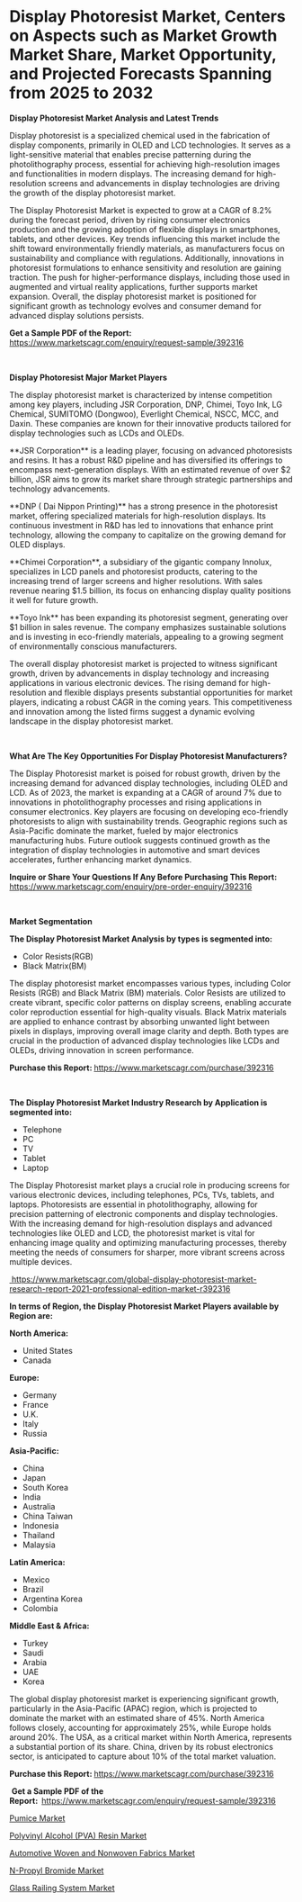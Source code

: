 <p><h1>Display Photoresist Market, Centers on Aspects such as Market Growth Market Share, Market Opportunity, and Projected Forecasts Spanning from 2025 to 2032</h1></p><p><strong>Display Photoresist Market Analysis and Latest Trends</strong></p>
<p><p>Display photoresist is a specialized chemical used in the fabrication of display components, primarily in OLED and LCD technologies. It serves as a light-sensitive material that enables precise patterning during the photolithography process, essential for achieving high-resolution images and functionalities in modern displays. The increasing demand for high-resolution screens and advancements in display technologies are driving the growth of the display photoresist market.</p><p>The Display Photoresist Market is expected to grow at a CAGR of 8.2% during the forecast period, driven by rising consumer electronics production and the growing adoption of flexible displays in smartphones, tablets, and other devices. Key trends influencing this market include the shift toward environmentally friendly materials, as manufacturers focus on sustainability and compliance with regulations. Additionally, innovations in photoresist formulations to enhance sensitivity and resolution are gaining traction. The push for higher-performance displays, including those used in augmented and virtual reality applications, further supports market expansion. Overall, the display photoresist market is positioned for significant growth as technology evolves and consumer demand for advanced display solutions persists.</p></p>
<p><strong>Get a Sample PDF of the Report:&nbsp;</strong> <a href="https://www.marketscagr.com/enquiry/request-sample/392316?utm_campaign=1869&utm_medium=2&utm_source=Github&utm_content=ia&utm_term=29032025&utm_id=display-photoresist">https://www.marketscagr.com/enquiry/request-sample/392316</a></p>
<p>&nbsp;</p>
<p><strong>Display Photoresist Major Market Players</strong></p>
<p><p>The display photoresist market is characterized by intense competition among key players, including JSR Corporation, DNP, Chimei, Toyo Ink, LG Chemical, SUMITOMO (Dongwoo), Everlight Chemical, NSCC, MCC, and Daxin. These companies are known for their innovative products tailored for display technologies such as LCDs and OLEDs.</p><p>**JSR Corporation** is a leading player, focusing on advanced photoresists and resins. It has a robust R&D pipeline and has diversified its offerings to encompass next-generation displays. With an estimated revenue of over $2 billion, JSR aims to grow its market share through strategic partnerships and technology advancements.</p><p>**DNP ( Dai Nippon Printing)** has a strong presence in the photoresist market, offering specialized materials for high-resolution displays. Its continuous investment in R&D has led to innovations that enhance print technology, allowing the company to capitalize on the growing demand for OLED displays.</p><p>**Chimei Corporation**, a subsidiary of the gigantic company Innolux, specializes in LCD panels and photoresist products, catering to the increasing trend of larger screens and higher resolutions. With sales revenue nearing $1.5 billion, its focus on enhancing display quality positions it well for future growth.</p><p>**Toyo Ink** has been expanding its photoresist segment, generating over $1 billion in sales revenue. The company emphasizes sustainable solutions and is investing in eco-friendly materials, appealing to a growing segment of environmentally conscious manufacturers.</p><p>The overall display photoresist market is projected to witness significant growth, driven by advancements in display technology and increasing applications in various electronic devices. The rising demand for high-resolution and flexible displays presents substantial opportunities for market players, indicating a robust CAGR in the coming years. This competitiveness and innovation among the listed firms suggest a dynamic evolving landscape in the display photoresist market.</p></p>
<p>&nbsp;</p>
<p><strong>What Are The Key Opportunities For Display Photoresist Manufacturers?</strong></p>
<p><p>The Display Photoresist market is poised for robust growth, driven by the increasing demand for advanced display technologies, including OLED and LCD. As of 2023, the market is expanding at a CAGR of around 7% due to innovations in photolithography processes and rising applications in consumer electronics. Key players are focusing on developing eco-friendly photoresists to align with sustainability trends. Geographic regions such as Asia-Pacific dominate the market, fueled by major electronics manufacturing hubs. Future outlook suggests continued growth as the integration of display technologies in automotive and smart devices accelerates, further enhancing market dynamics.</p></p>
<p><strong>Inquire or Share Your Questions If Any Before Purchasing This Report:</strong> <a href="https://www.marketscagr.com/enquiry/pre-order-enquiry/392316?utm_campaign=1869&utm_medium=2&utm_source=Github&utm_content=ia&utm_term=29032025&utm_id=display-photoresist">https://www.marketscagr.com/enquiry/pre-order-enquiry/392316</a></p>
<p>&nbsp;</p>
<p><strong>Market Segmentation</strong></p>
<p><strong>The Display Photoresist Market Analysis by types is segmented into:</strong></p>
<p><ul><li>Color Resists(RGB)</li><li>Black Matrix(BM)</li></ul></p>
<p><p>The display photoresist market encompasses various types, including Color Resists (RGB) and Black Matrix (BM) materials. Color Resists are utilized to create vibrant, specific color patterns on display screens, enabling accurate color reproduction essential for high-quality visuals. Black Matrix materials are applied to enhance contrast by absorbing unwanted light between pixels in displays, improving overall image clarity and depth. Both types are crucial in the production of advanced display technologies like LCDs and OLEDs, driving innovation in screen performance.</p></p>
<p><strong>Purchase this Report:&nbsp;</strong><a href="https://www.marketscagr.com/purchase/392316?utm_campaign=1869&utm_medium=2&utm_source=Github&utm_content=ia&utm_term=29032025&utm_id=display-photoresist">https://www.marketscagr.com/purchase/392316</a></p>
<p>&nbsp;</p>
<p><strong>The Display Photoresist Market Industry Research by Application is segmented into:</strong></p>
<p><ul><li>Telephone</li><li>PC</li><li>TV</li><li>Tablet</li><li>Laptop</li></ul></p>
<p><p>The Display Photoresist market plays a crucial role in producing screens for various electronic devices, including telephones, PCs, TVs, tablets, and laptops. Photoresists are essential in photolithography, allowing for precision patterning of electronic components and display technologies. With the increasing demand for high-resolution displays and advanced technologies like OLED and LCD, the photoresist market is vital for enhancing image quality and optimizing manufacturing processes, thereby meeting the needs of consumers for sharper, more vibrant screens across multiple devices.</p></p>
<p><a href="https://www.marketscagr.com/global-display-photoresist-market-research-report-2021-professional-edition-market-r392316?utm_campaign=1869&utm_medium=2&utm_source=Github&utm_content=ia&utm_term=29032025&utm_id=display-photoresist">&nbsp;https://www.marketscagr.com/global-display-photoresist-market-research-report-2021-professional-edition-market-r392316</a></p>
<p><strong>In terms of Region, the Display Photoresist Market Players available by Region are:</strong></p>
<p>
    <p> <strong> North America: </strong>
        <ul>
            <li>United States</li>
            <li>Canada</li>
        </ul>
        </p> 
    <p> <strong> Europe: </strong>
        <ul>
            <li>Germany</li>
            <li>France</li>
            <li>U.K.</li>
            <li>Italy</li>
            <li>Russia</li>
        </ul>
        </p> 
    <p> <strong> Asia-Pacific: </strong>
        <ul>
            <li>China</li>
            <li>Japan</li>
            <li>South Korea</li>
            <li>India</li>
            <li>Australia</li>
            <li>China Taiwan</li>
            <li>Indonesia</li>
            <li>Thailand</li>
            <li>Malaysia</li>
        </ul>
        </p> 
    <p> <strong> Latin America: </strong>
        <ul>
            <li>Mexico</li>
            <li>Brazil</li>
            <li>Argentina Korea</li>
            <li>Colombia</li>
        </ul>
        </p> 
    <p> <strong> Middle East & Africa: </strong>
        <ul>
            <li>Turkey</li>
            <li>Saudi</li>
            <li>Arabia</li>
            <li>UAE</li>
            <li>Korea</li>
        </ul>
    </p>
    </p>
<p><p>The global display photoresist market is experiencing significant growth, particularly in the Asia-Pacific (APAC) region, which is projected to dominate the market with an estimated share of 45%. North America follows closely, accounting for approximately 25%, while Europe holds around 20%. The USA, as a critical market within North America, represents a substantial portion of its share. China, driven by its robust electronics sector, is anticipated to capture about 10% of the total market valuation.</p></p>
<p><strong>Purchase this Report: </strong><a href="https://www.marketscagr.com/purchase/392316?utm_campaign=1869&utm_medium=2&utm_source=Github&utm_content=ia&utm_term=29032025&utm_id=display-photoresist">https://www.marketscagr.com/purchase/392316</a></p>
<p>&nbsp;<strong>Get a Sample PDF of the Report:&nbsp;&nbsp;</strong><a href="https://www.marketscagr.com/enquiry/request-sample/392316?utm_campaign=1869&utm_medium=2&utm_source=Github&utm_content=ia&utm_term=29032025&utm_id=display-photoresist">https://www.marketscagr.com/enquiry/request-sample/392316</a></p>
<p><strong></strong></p>
<p><p><a href="https://github.com/goliareanoyh/Market-Research-Report-List-1/blob/main/pumice-market.md?utm_campaign=1869&utm_medium=2&utm_source=Github&utm_content=ia&utm_term=29032025&utm_id=display-photoresist">Pumice Market</a></p><p><a href="https://github.com/aarenlazosw3/Market-Research-Report-List-1/blob/main/polyvinyl-alcohol-pva-resin-market.md?utm_campaign=1869&utm_medium=2&utm_source=Github&utm_content=ia&utm_term=29032025&utm_id=display-photoresist">Polyvinyl Alcohol (PVA) Resin Market</a></p><p><a href="https://github.com/CliffMedina6/Market-Research-Report-List-7/blob/main/automotive-woven-and-nonwoven-fabrics-market.md?utm_campaign=1869&utm_medium=2&utm_source=Github&utm_content=ia&utm_term=29032025&utm_id=display-photoresist">Automotive Woven and Nonwoven Fabrics Market</a></p><p><a href="https://github.com/naanaafranxu/Market-Research-Report-List-1/blob/main/n-propyl-bromide-market.md?utm_campaign=1869&utm_medium=2&utm_source=Github&utm_content=ia&utm_term=29032025&utm_id=display-photoresist">N-Propyl Bromide Market</a></p><p><a href="https://github.com/knazsdadeyvw/Market-Research-Report-List-1/blob/main/glass-railing-system-market.md?utm_campaign=1869&utm_medium=2&utm_source=Github&utm_content=ia&utm_term=29032025&utm_id=display-photoresist">Glass Railing System Market</a></p></p>